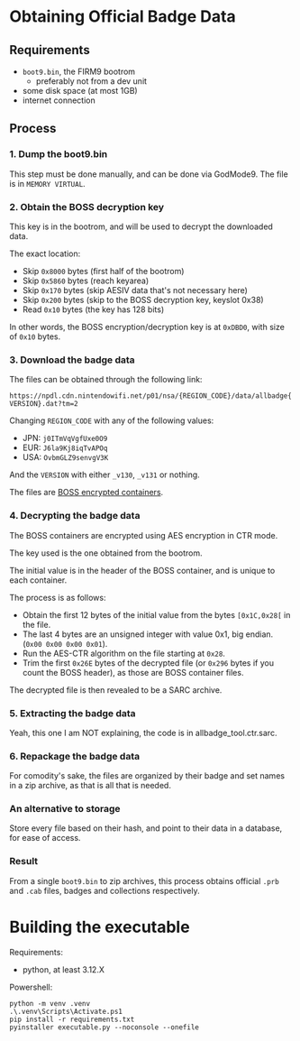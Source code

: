 # Obtaining Official Badge Data

## Requirements

- `boot9.bin`, the FIRM9 bootrom
    - preferably not from a dev unit
- some disk space (at most 1GB)
- internet connection

## Process

### 1. Dump the boot9.bin

This step must be done manually, and can be done via GodMode9.
The file is in `MEMORY VIRTUAL`.

### 2. Obtain the BOSS decryption key

This key is in the bootrom, and will be used to decrypt the downloaded data.

The exact location:
- Skip `0x8000` bytes (first half of the bootrom)
- Skip `0x5860` bytes (reach keyarea)
- Skip `0x170` bytes (skip AESIV data that's not necessary here)
- Skip `0x200` bytes (skip to the BOSS decryption key, keyslot 0x38) 
- Read `0x10` bytes (the key has 128 bits)

In other words, the BOSS encryption/decryption key is at `0xDBD0`, with size of `0x10` bytes.

### 3. Download the badge data

The files can be obtained through the following link:

`https://npdl.cdn.nintendowifi.net/p01/nsa/{REGION_CODE}/data/allbadge{VERSION}.dat?tm=2`

Changing `REGION_CODE` with any of the following values:

- JPN: `j0ITmVqVgfUxe0O9`
- EUR: `J6la9Kj8iqTvAPOq`
- USA: `OvbmGLZ9senvgV3K`

And the `VERSION` with either `_v130`, `_v131` or nothing.

The files are [BOSS encrypted containers](https://www.3dbrew.org/wiki/SpotPass#Content_Container).

### 4. Decrypting the badge data

The BOSS containers are encrypted using AES encryption in CTR mode.

The key used is the one obtained from the bootrom.

The initial value is in the header of the BOSS container, and is unique to each container.

The process is as follows:
- Obtain the first 12 bytes of the initial value from the bytes `[0x1C,0x28[` in the file.
- The last 4 bytes are an unsigned integer with value 0x1, big endian. (`0x00 0x00 0x00 0x01`).
- Run the AES-CTR algorithm on the file starting at `0x28`.
- Trim the first `0x26E` bytes of the decrypted file (or `0x296` bytes if you count the BOSS header), as those are BOSS container files.

The decrypted file is then revealed to be a SARC archive.

### 5. Extracting the badge data

Yeah, this one I am NOT explaining, the code is in allbadge_tool.ctr.sarc.

### 6. Repackage the badge data

For comodity's sake, the files are organized by their badge and set names in a zip archive, as that is all that is needed.

### An alternative to storage

Store every file based on their hash, and point to their data in a database, for ease of access.

### Result

From a single `boot9.bin` to zip archives, this process obtains official `.prb` and `.cab` files, badges and collections respectively.


# Building the executable

Requirements:
- python, at least 3.12.X


Powershell:
```pwsh
python -m venv .venv
.\.venv\Scripts\Activate.ps1
pip install -r requirements.txt
pyinstaller executable.py --noconsole --onefile
```